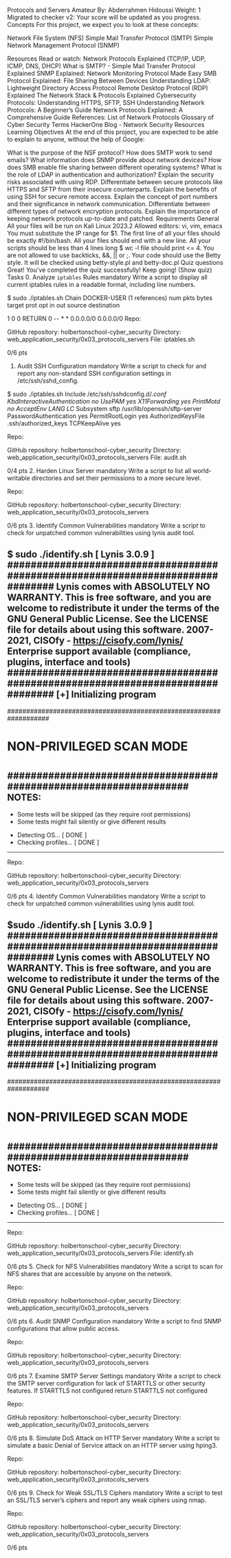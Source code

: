 Protocols and Servers
 Amateur
 By: Abderrahmen Hidoussi
 Weight: 1
 Migrated to checker v2:
 Your score will be updated as you progress.
Concepts
For this project, we expect you to look at these concepts:

Network File System (NFS)
Simple Mail Transfer Protocol (SMTP)
Simple Network Management Protocol (SNMP)


Resources
Read or watch:
Network Protocols Explained (TCP/IP, UDP, ICMP, DNS, DHCP)
What is SMTP? - Simple Mail Transfer Protocol Explained
SNMP Explained: Network Monitoring Protocol Made Easy
SMB Protocol Explained: File Sharing Between Devices
Understanding LDAP: Lightweight Directory Access Protocol
Remote Desktop Protocol (RDP) Explained
The Network Stack & Protocols Explained
Cybersecurity Protocols: Understanding HTTPS, SFTP, SSH
Understanding Network Protocols: A Beginner’s Guide
Network Protocols Explained: A Comprehensive Guide
References:
List of Network Protocols
Glossary of Cyber Security Terms
HackerOne Blog - Network Security Resources
Learning Objectives
At the end of this project, you are expected to be able to explain to anyone, without the help of Google:

What is the purpose of the NSF protocol?
How does SMTP work to send emails?
What information does SNMP provide about network devices?
How does SMB enable file sharing between different operating systems?
What is the role of LDAP in authentication and authorization?
Explain the security risks associated with using RDP.
Differentiate between secure protocols like HTTPS and SFTP from their insecure counterparts.
Explain the benefits of using SSH for secure remote access.
Explain the concept of port numbers and their significance in network communication.
Differentiate between different types of network encryption protocols.
Explain the importance of keeping network protocols up-to-date and patched.
Requirements
General
All your files will be run on Kali Linux 2023.2
Allowed editors: vi, vim, emacs
You must substitute the IP range for $1.
The first line of all your files should be exactly #!/bin/bash.
All your files should end with a new line.
All your scripts should be less than 4 lines long $ wc -l file should print <= 4.
You are not allowed to use backticks, &&, || or ;.
Your code should use the Betty style. It will be checked using betty-style.pl and betty-doc.pl
Quiz questions
Great! You've completed the quiz successfully! Keep going! (Show quiz)
Tasks
0. Analyze `iptables` Rules
mandatory
Write a script to display all current iptables rules in a readable format, including line numbers.

$ sudo ./iptables.sh
Chain DOCKER-USER (1 references)
num   pkts bytes target     prot opt in     out     source               destination

1        0     0 RETURN     0    --  *      *       0.0.0.0/0            0.0.0.0/0
Repo:

GitHub repository: holbertonschool-cyber_security
Directory: web_application_security/0x03_protocols_servers
File: iptables.sh

0/6 pts
1. Audit SSH Configuration
mandatory
Write a script to check for and report any non-standard SSH configuration settings in /etc/ssh/sshd_config.

$ sudo ./iptables.sh
Include /etc/ssh/sshdconfig.d/*.conf
KbdInteractiveAuthentication no
UsePAM yes
X11Forwarding yes
PrintMotd no
AcceptEnv LANG LC*
Subsystem       sftp    /usr/lib/openssh/sftp-server
PasswordAuthentication yes
PermitRootLogin yes
AuthorizedKeysFile .ssh/authorized_keys
TCPKeepAlive yes

Repo:

GitHub repository: holbertonschool-cyber_security
Directory: web_application_security/0x03_protocols_servers
File: audit.sh

0/4 pts
2. Harden Linux Server
mandatory
Write a script to list all world-writable directories and set their permissions to a more secure level.

Repo:

GitHub repository: holbertonschool-cyber_security
Directory: web_application_security/0x03_protocols_servers

0/6 pts
3. Identify Common Vulnerabilities
mandatory
Write a script to check for unpatched common vulnerabilities using lynis audit tool.

$ sudo ./identify.sh
[ Lynis 3.0.9 ]
################################################################################
  Lynis comes with ABSOLUTELY NO WARRANTY. This is free software, and you are
  welcome to redistribute it under the terms of the GNU General Public License.
  See the LICENSE file for details about using this software.
  2007-2021, CISOfy - https://cisofy.com/lynis/
  Enterprise support available (compliance, plugins, interface and tools)
################################################################################
[+] Initializing program
------------------------------------
  ###################################################################
  #                                                                 #
  #   NON-PRIVILEGED SCAN MODE                                      #
  #                                                                 #
  ###################################################################
  NOTES:
  --------------
  * Some tests will be skipped (as they require root permissions)
  * Some tests might fail silently or give different results
  - Detecting OS...                                           [ DONE ]
  - Checking profiles...                                      [ DONE ]
  ---------------------------------------------------
Repo:

GitHub repository: holbertonschool-cyber_security
Directory: web_application_security/0x03_protocols_servers

0/6 pts
4. Identify Common Vulnerabilities
mandatory
Write a script to check for unpatched common vulnerabilities using lynis audit tool.

$sudo ./identify.sh
[ Lynis 3.0.9 ]
################################################################################
  Lynis comes with ABSOLUTELY NO WARRANTY. This is free software, and you are
  welcome to redistribute it under the terms of the GNU General Public License.
  See the LICENSE file for details about using this software.
  2007-2021, CISOfy - https://cisofy.com/lynis/
  Enterprise support available (compliance, plugins, interface and tools)
################################################################################
[+] Initializing program
------------------------------------
  ###################################################################
  #                                                                 #
  #   NON-PRIVILEGED SCAN MODE                                      #
  #                                                                 #
  ###################################################################
  NOTES:
  --------------
  * Some tests will be skipped (as they require root permissions)
  * Some tests might fail silently or give different results
  - Detecting OS...                                           [ DONE ]
  - Checking profiles...                                      [ DONE ]
  ---------------------------------------------------
Repo:

GitHub repository: holbertonschool-cyber_security
Directory: web_application_security/0x03_protocols_servers
File: identify.sh

0/6 pts
5. Check for NFS Vulnerabilities
mandatory
Write a script to scan for NFS shares that are accessible by anyone on the network.

Repo:

GitHub repository: holbertonschool-cyber_security
Directory: web_application_security/0x03_protocols_servers

0/6 pts
6. Audit SNMP Configuration
mandatory
Write a script to find SNMP configurations that allow public access.

Repo:

GitHub repository: holbertonschool-cyber_security
Directory: web_application_security/0x03_protocols_servers

0/6 pts
7. Examine SMTP Server Settings
mandatory
Write a script to check the SMTP server configuration for lack of STARTTLS or other security features. If STARTTLS not configured return STARTTLS not configured

Repo:

GitHub repository: holbertonschool-cyber_security
Directory: web_application_security/0x03_protocols_servers

0/6 pts
8. Simulate DoS Attack on HTTP Server
mandatory
Write a script to simulate a basic Denial of Service attack on an HTTP server using hping3.

Repo:

GitHub repository: holbertonschool-cyber_security
Directory: web_application_security/0x03_protocols_servers

0/6 pts
9. Check for Weak SSL/TLS Ciphers
mandatory
Write a script to test an SSL/TLS server’s ciphers and report any weak ciphers using nmap.

Repo:

GitHub repository: holbertonschool-cyber_security
Directory: web_application_security/0x03_protocols_servers

0/6 pts
